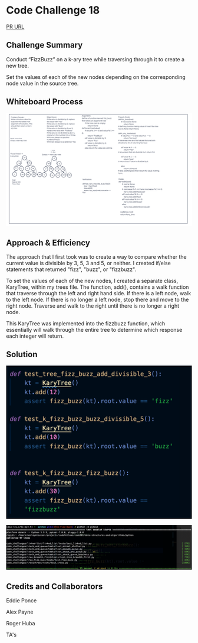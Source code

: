 # Code Challenge 18

[PR URL](https://github.com/bran2miz/data-structures-and-algorithms/pull/61)

## Challenge Summary

Conduct “FizzBuzz” on a k-ary tree while traversing through it to create a new tree.

Set the values of each of the new nodes depending on the corresponding node value in the source tree.

## Whiteboard Process

![WhiteBoard](./images/whiteboard-fizz-buzz.png)

## Approach & Efficiency

The approach that I first took was to create a way to compare whether the current value is divisible by 3, 5, 3 and 5, or neither. I created if/else statements that returned "fizz", "buzz", or "fizzbuzz".

To set the values of each of the new nodes, I created a separate class, KaryTree, within my trees file. The function, add(), contains a walk function that traverse through the left and right hand side. If there is a left node, walk to the left node. If there is no longer a left node, stop there and move to the right node. Traverse and walk to the right until there is no longer a right node.

This KaryTree was implemented into the fizzbuzz function, which essentially will walk through the entire tree to determine which response each integer will return.

## Solution

![Testing](./images/testing.png)

![Pytest](./images/pytest.png)

## Credits and Collaborators

Eddie Ponce

Alex Payne

Roger Huba

TA's
